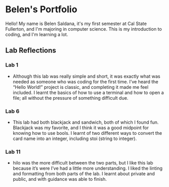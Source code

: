 # Belen's Portfolio
Hello! My name is Belen Saldana, it's my first semester at Cal State Fullerton, and I'm majoring in computer science.  This is my introduction to coding, and I'm learning a lot.  
## Lab Reflections

### Lab 1
* Although this lab was really simple and short, it was exactly what was needed as someone who was coding for the first time.  I’ve heard the “Hello World!” project is classic, and completing it made me feel included.  I learnt the basics of how to use a terminal and how to open a file; all without the pressure of something difficult due.
### Lab 6
* This lab had both blackjack and sandwich, both of which I found fun. Blackjack was my favorite, and I think it was a good midpoint for knowing how to use bools.  I learnt of two different ways to convert the card name into an integer, including stoi (string to integer).
### Lab 11
* hilo was the more difficult between the two parts, but I like this lab because it’s were I’ve had a little more understanding.  I liked the linting and formatting from both parts of the lab.  I learnt about private and public, and with guidance was able to finish.
